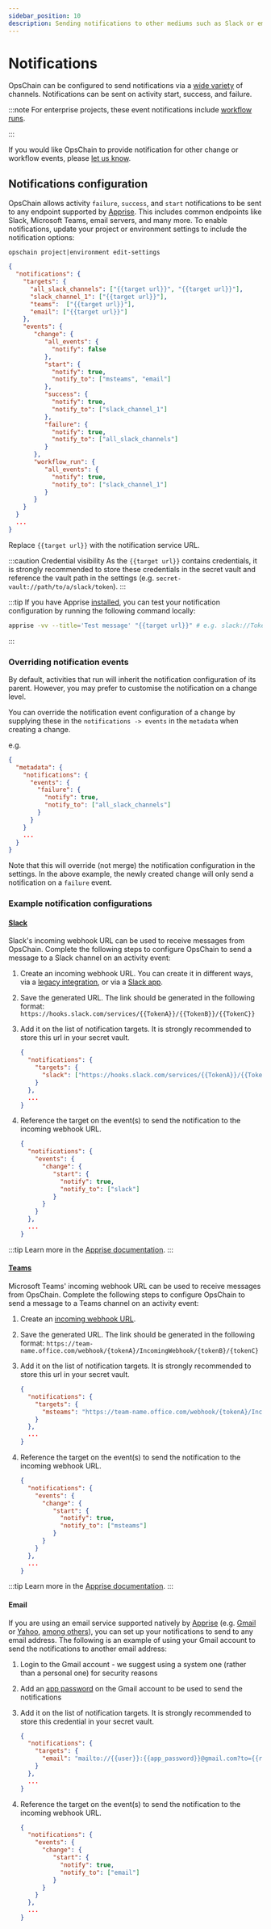 ```yaml
---
sidebar_position: 10
description: Sending notifications to other mediums such as Slack or email.
---
```


# Notifications

OpsChain can be configured to send notifications via a [wide variety](https://github.com/caronc/apprise#supported-notifications) of channels. Notifications can be sent on activity start, success, and failure.

:::note
For enterprise projects, these event notifications include [workflow runs](/docs/reference/concepts/workflows#running-a-workflow).

:::

If you would like OpsChain to provide notification for other change or workflow events, please [let us know](mailto:opschain-support@limepoint.com).

## Notifications configuration

OpsChain allows activity `failure`, `success`, and `start` notifications to be sent to any endpoint supported by [Apprise](https://github.com/caronc/apprise). This includes common endpoints like Slack, Microsoft Teams, email servers, and many more. To enable notifications, update your project or environment settings to include the notification options:

`opschain project|environment edit-settings`

```json
{
  "notifications": {
    "targets": {
      "all_slack_channels": ["{{target url}}", "{{target url}}"],
      "slack_channel_1": ["{{target url}}"],
      "teams":  ["{{target url}}"],
      "email": ["{{target url}}"]
    },
    "events": {
       "change": {
          "all_events": {
            "notify": false
          },
          "start": {
            "notify": true,
            "notify_to": ["msteams", "email"]
          },
          "success": {
            "notify": true,
            "notify_to": ["slack_channel_1"]
          },
          "failure": {
            "notify": true,
            "notify_to": ["all_slack_channels"]
          }
       },
       "workflow_run": {
          "all_events": {
            "notify": true,
            "notify_to": ["slack_channel_1"]
          }
       }
    }
  }
  ...
}
```

Replace `{{target url}}` with the notification service URL.

:::caution Credential visibility
As the `{{target url}}` contains credentials, it is strongly recommended to store these credentials in the secret vault and reference the vault path in the settings (e.g. `secret-vault://path/to/a/slack/token`).
:::

:::tip
If you have Apprise [installed](https://github.com/caronc/apprise#installation), you can test your notification configuration by running the following command locally:

```bash
apprise -vv --title='Test message' "{{target url}}" # e.g. slack://TokenA/TokenB/TokenC/
```

:::

### Overriding notification events

By default, activities that run will inherit the notification configuration of its parent. However, you may prefer to customise the notification on a change level.

You can override the notification event configuration of a change by supplying these in the `notifications -> events` in the `metadata` when creating a change.

e.g.

```json
{
  "metadata": {
    "notifications": {
      "events": {
        "failure": {
          "notify": true,
          "notify_to": ["all_slack_channels"]
        }
      }
    }
    ...
  }
}
```

Note that this will override (not merge) the notification configuration in the settings. In the above example, the newly created change will only send a notification on a `failure` event.

### Example notification configurations

#### [Slack](https://slack.com/)

Slack's incoming webhook URL can be used to receive messages from OpsChain. Complete the following steps to configure OpsChain to send a message to a Slack channel on an activity event:

1. Create an incoming webhook URL. You can create it in different ways, via a [legacy integration](https://my.slack.com/services/new/incoming-webhook/), or via a [Slack app](https://api.slack.com/slack-apps).
2. Save the generated URL. The link should be generated in the following format: `https://hooks.slack.com/services/{{TokenA}}/{{TokenB}}/{{TokenC}}`
3. Add it on the list of notification targets. It is strongly recommended to store this url in your secret vault.

    ```json
    {
      "notifications": {
        "targets": {
          "slack": ["https://hooks.slack.com/services/{{TokenA}}/{{TokenB}}/{{TokenC}}"]
        }
      },
      ...
    }
    ```

4. Reference the target on the event(s) to send the notification to the incoming webhook URL.

    ```json
    {
      "notifications": {
        "events": {
          "change": {
             "start": {
               "notify": true,
               "notify_to": ["slack"]
             }
          }
        }
      },
      ...
    }
    ```

:::tip
Learn more in the [Apprise documentation](https://github.com/caronc/apprise/wiki/Notify_slack).
:::

#### [Teams](https://teams.microsoft.com/)

Microsoft Teams' incoming webhook URL can be used to receive messages from OpsChain. Complete the following steps to configure OpsChain to send a message to a Teams channel on an activity event:

1. Create an [incoming webhook URL](https://learn.microsoft.com/en-us/microsoftteams/platform/webhooks-and-connectors/how-to/add-incoming-webhook?tabs=newteams%2Cdotnet#create-an-incoming-webhook).
2. Save the generated URL. The link should be generated in the following format: `https://team-name.office.com/webhook/{tokenA}/IncomingWebhook/{tokenB}/{tokenC}`
3. Add it on the list of notification targets. It is strongly recommended to store this url in your secret vault.

    ```json
    {
      "notifications": {
        "targets": {
          "msteams": "https://team-name.office.com/webhook/{tokenA}/IncomingWebhook/{tokenB}/{tokenC}"
        }
      },
      ...
    }
    ```

4. Reference the target on the event(s) to send the notification to the incoming webhook URL.

    ```json
    {
      "notifications": {
        "events": {
          "change": {
             "start": {
               "notify": true,
               "notify_to": ["msteams"]
             }
          }
        }
      },
      ...
    }
    ```

:::tip
Learn more in the [Apprise documentation](https://github.com/caronc/apprise/wiki/Notify_msteams).
:::

#### Email

If you are using an email service supported natively by [Apprise](https://github.com/caronc/apprise#email-notifications) (e.g. [Gmail](https://gmail.com/) or [Yahoo](https://mail.yahoo.com/), [among others](https://github.com/caronc/apprise/wiki/Notify_email)), you can set up your notifications to send to any email address. The following is an example of using your Gmail account to send the notifications to another email address:

1. Login to the Gmail account - we suggest using a system one (rather than a personal one) for security reasons
2. Add an [app password](https://security.google.com/settings/security/apppasswords) on the Gmail account to be used to send the notifications
3. Add it on the list of notification targets. It is strongly recommended to store this credential in your secret vault.

    ```json
    {
      "notifications": {
        "targets": {
          "email": "mailto://{{user}}:{{app_password}}@gmail.com?to={{receivingAddress@example.com}}"
        }
      },
      ...
    }
    ```

4. Reference the target on the event(s) to send the notification to the incoming webhook URL.

    ```json
    {
      "notifications": {
        "events": {
          "change": {
             "start": {
               "notify": true,
               "notify_to": ["email"]
             }
          }
        }
      },
      ...
    }
    ```
